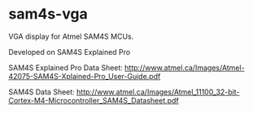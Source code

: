 sam4s-vga
=========

VGA display for Atmel SAM4S MCUs.

Developed on SAM4S Explained Pro

SAM4S Explained Pro Data Sheet: http://www.atmel.ca/Images/Atmel-42075-SAM4S-Xplained-Pro_User-Guide.pdf

SAM4S Data Sheet: http://www.atmel.ca/Images/Atmel_11100_32-bit-Cortex-M4-Microcontroller_SAM4S_Datasheet.pdf
